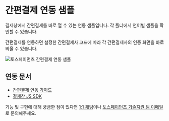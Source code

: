 # 간편결제 연동 샘플

결제창에서 간편결제를 바로 열 수 있는 연동 샘플입니다. 각 폴더에서 언어별 샘플을 확인할 수 있습니다.

간편결제를 연동하면 설정한 간편결제사 코드에 따라 각 간편결제사의 인증 화면을 바로 띄울 수 있습니다.

![토스페이먼츠 간편결제 연동 샘플](https://i.ibb.co/9vc97z4/payment-easypay-window.png)

## 연동 문서

- [간편결제 연동 가이드](https://docs.tosspayments.com/guides/payment/integration-direct)
- [결제창 JS SDK](https://docs.tosspayments.com/reference/js-sdk)

기능 및 구현에 대해 궁금한 점이 있다면 [1:1 채팅](https://discord.com/invite/VdkfJnknD9)이나 [토스페이먼츠 기술지원 팀 이메일](techsupport@tosspayments.com)로 문의해주세요.
